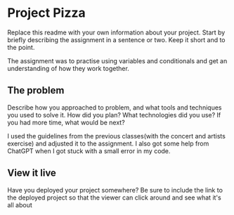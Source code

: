 # Project Pizza

Replace this readme with your own information about your project. Start by briefly describing the assignment in a sentence or two. Keep it short and to the point.

The assignment was to practise using variables and conditionals and get an understanding of how they work together.

## The problem

Describe how you approached to problem, and what tools and techniques you used to solve it. How did you plan? What technologies did you use? If you had more time, what would be next?

I used the guidelines from the previous classes(with the concert and artists exercise) and adjusted it to the assignment. I also got some help from ChatGPT when I got stuck with a small error in my code.

## View it live

Have you deployed your project somewhere? Be sure to include the link to the deployed project so that the viewer can click around and see what it's all about
